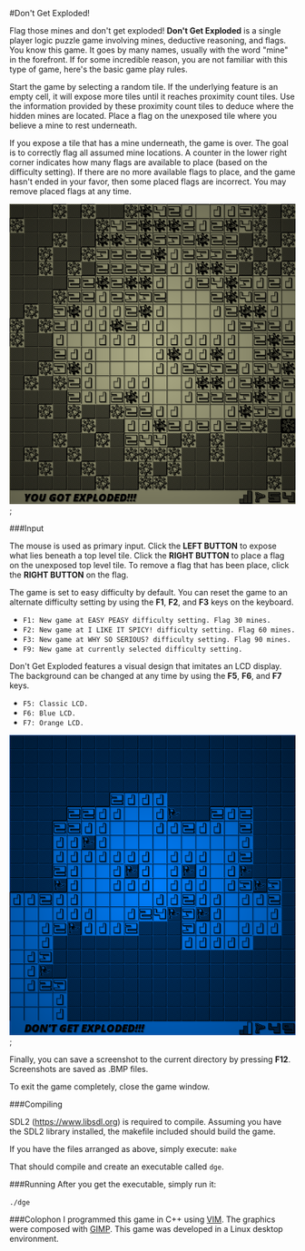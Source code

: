 #Don't Get Exploded!

Flag those mines and don't get exploded! **Don't Get Exploded** is a single player logic puzzle game involving mines, deductive reasoning, and flags. You know this game. It goes by many names, usually with the word "mine" in the forefront. If for some incredible reason, you are not familiar with this type of game, here's the basic game play rules.

Start the game by selecting a random tile. If the underlying feature is an empty cell, it will expose more tiles until it reaches proximity count tiles. Use the information provided by these proximity count tiles to deduce where the hidden mines are located. Place a flag on the unexposed tile where you believe a mine to rest underneath.

If you expose a tile that has a mine underneath, the game is over. The goal is to correctly flag all assumed mine locations. A counter in the lower right corner indicates how many flags are available to place (based on the difficulty setting). If there are no more available flags to place, and the game hasn't ended in your favor, then some placed flags are incorrect. You may remove placed flags at any time.

![Sample Screenshot](./sample_screenshot_1.png);

###Input

The mouse is used as primary input. Click the **LEFT BUTTON** to expose what lies beneath a top level tile. Click the **RIGHT BUTTON** to place a flag on the unexposed top level tile. To remove a flag that has been place, click the **RIGHT BUTTON** on the flag.

The game is set to easy difficulty by default. You can reset the game to an alternate difficulty setting by using the **F1**, **F2**, and **F3** keys on the keyboard.

* `F1: New game at EASY PEASY difficulty setting. Flag 30 mines.`
* `F2: New game at I LIKE IT SPICY! difficulty setting. Flag 60 mines.`
* `F3: New game at WHY SO SERIOUS? difficulty setting. Flag 90 mines.`
* `F9: New game at currently selected difficulty setting.`

Don't Get Exploded features a visual design that imitates an LCD display. The background can be changed at any time by using the **F5**, **F6**, and **F7** keys.

* `F5: Classic LCD.`
* `F6: Blue LCD.`
* `F7: Orange LCD.`

![Sample Screenshot](./sample_screenshot_2.png);

Finally, you can save a screenshot to the current directory by pressing **F12**. Screenshots are saved as .BMP files.

To exit the game completely, close the game window.

###Compiling

SDL2 (https://www.libsdl.org) is required to compile. Assuming you have the SDL2 library installed, the makefile included should build the game. 

If you have the files arranged as above, simply execute:
`make`

That should compile and create an executable called `dge`.

###Running
After you get the executable, simply run it:

`./dge`

###Colophon
I programmed this game in C++ using [VIM](http://www.vim.org/). The graphics were composed with [GIMP](http://www.gimp.org/). This game was developed in a Linux desktop environment.
